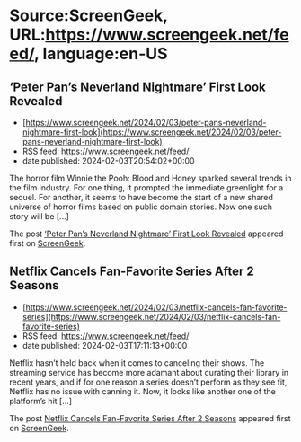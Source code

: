 # Source:ScreenGeek, URL:https://www.screengeek.net/feed/, language:en-US

## ‘Peter Pan’s Neverland Nightmare’ First Look Revealed
 - [https://www.screengeek.net/2024/02/03/peter-pans-neverland-nightmare-first-look](https://www.screengeek.net/2024/02/03/peter-pans-neverland-nightmare-first-look)
 - RSS feed: https://www.screengeek.net/feed/
 - date published: 2024-02-03T20:54:02+00:00

<p>The horror film Winnie the Pooh: Blood and Honey sparked several trends in the film industry. For one thing, it prompted the immediate greenlight for a sequel. For another, it seems to have become the start of a new shared universe of horror films based on public domain stories. Now one such story will be [...]</p>
<p>The post <a href="https://www.screengeek.net/2024/02/03/peter-pans-neverland-nightmare-first-look/">&#8216;Peter Pan&#8217;s Neverland Nightmare&#8217; First Look Revealed</a> appeared first on <a href="https://www.screengeek.net">ScreenGeek</a>.</p>

## Netflix Cancels Fan-Favorite Series After 2 Seasons
 - [https://www.screengeek.net/2024/02/03/netflix-cancels-fan-favorite-series](https://www.screengeek.net/2024/02/03/netflix-cancels-fan-favorite-series)
 - RSS feed: https://www.screengeek.net/feed/
 - date published: 2024-02-03T17:11:13+00:00

<p>Netflix hasn&#8217;t held back when it comes to canceling their shows. The streaming service has become more adamant about curating their library in recent years, and if for one reason a series doesn&#8217;t perform as they see fit, Netflix has no issue with canning it. Now, it looks like another one of the platform&#8217;s hit [...]</p>
<p>The post <a href="https://www.screengeek.net/2024/02/03/netflix-cancels-fan-favorite-series/">Netflix Cancels Fan-Favorite Series After 2 Seasons</a> appeared first on <a href="https://www.screengeek.net">ScreenGeek</a>.</p>

